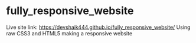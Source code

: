 ﻿# fully_responsive_website
 Live site link: https://devshaik444.github.io/fully_responsive_website/
Using raw CSS3 and HTML5 making a responsive website
